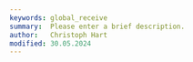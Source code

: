 ```yaml
---
keywords: global_receive
summary:  Please enter a brief description.
author:   Christoph Hart
modified: 30.05.2024
---
```

  
